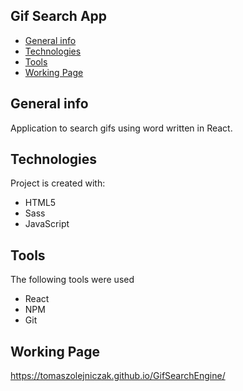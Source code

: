 ## Gif Search App
* [General info](#general-info)
* [Technologies](#technologies)
* [Tools](#tools)
* [Working Page](#working-page)

## General info
Application to search gifs using word written in React.

## Technologies
Project is created with:
* HTML5
* Sass
* JavaScript

## Tools
The following tools were used
* React
* NPM
* Git

## Working Page
https://tomaszolejniczak.github.io/GifSearchEngine/
